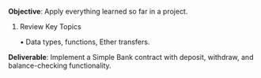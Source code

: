 **Objective**: Apply everything learned so far in a project.

1. Review Key Topics

   • Data types, functions, Ether transfers.

**Deliverable**: Implement a Simple Bank contract with deposit, withdraw, and balance-checking functionality.
